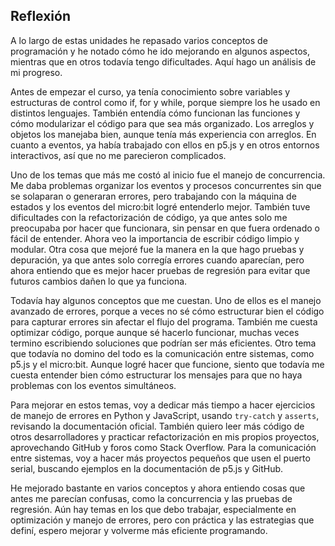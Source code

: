 ## Reflexión

A lo largo de estas unidades he repasado varios conceptos de programación y he notado cómo he ido mejorando en algunos aspectos, mientras que en otros todavía tengo dificultades. Aquí hago un análisis de mi progreso.  

Antes de empezar el curso, ya tenía conocimiento sobre variables y estructuras de control como if, for y while, porque siempre los he usado en distintos lenguajes. También entendía cómo funcionan las funciones y cómo modularizar el código para que sea más organizado. Los arreglos y objetos los manejaba bien, aunque tenía más experiencia con arreglos. En cuanto a eventos, ya había trabajado con ellos en p5.js y en otros entornos interactivos, así que no me parecieron complicados.  

Uno de los temas que más me costó al inicio fue el manejo de concurrencia. Me daba problemas organizar los eventos y procesos concurrentes sin que se solaparan o generaran errores, pero trabajando con la máquina de estados y los eventos del micro:bit logré entenderlo mejor. También tuve dificultades con la refactorización de código, ya que antes solo me preocupaba por hacer que funcionara, sin pensar en que fuera ordenado o fácil de entender. Ahora veo la importancia de escribir código limpio y modular. Otra cosa que mejoré fue la manera en la que hago pruebas y depuración, ya que antes solo corregía errores cuando aparecían, pero ahora entiendo que es mejor hacer pruebas de regresión para evitar que futuros cambios dañen lo que ya funciona.  

Todavía hay algunos conceptos que me cuestan. Uno de ellos es el manejo avanzado de errores, porque a veces no sé cómo estructurar bien el código para capturar errores sin afectar el flujo del programa. También me cuesta optimizar código, porque aunque sé hacerlo funcionar, muchas veces termino escribiendo soluciones que podrían ser más eficientes. Otro tema que todavía no domino del todo es la comunicación entre sistemas, como p5.js y el micro:bit. Aunque logré hacer que funcione, siento que todavía me cuesta entender bien cómo estructurar los mensajes para que no haya problemas con los eventos simultáneos.  

Para mejorar en estos temas, voy a dedicar más tiempo a hacer ejercicios de manejo de errores en Python y JavaScript, usando `try-catch` y `asserts`, revisando la documentación oficial. También quiero leer más código de otros desarrolladores y practicar refactorización en mis propios proyectos, aprovechando GitHub y foros como Stack Overflow. Para la comunicación entre sistemas, voy a hacer más proyectos pequeños que usen el puerto serial, buscando ejemplos en la documentación de p5.js y GitHub.  

He mejorado bastante en varios conceptos y ahora entiendo cosas que antes me parecían confusas, como la concurrencia y las pruebas de regresión. Aún hay temas en los que debo trabajar, especialmente en optimización y manejo de errores, pero con práctica y las estrategias que definí, espero mejorar y volverme más eficiente programando.
